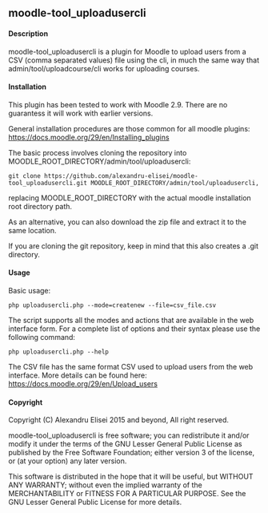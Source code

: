 ## moodle-tool_uploadusercli

#### Description
moodle-tool_uploadusercli is a plugin for Moodle to upload users from a CSV
(comma separated values) file using the cli, in much the same way that 
admin/tool/uploadcourse/cli works for uploading courses.

#### Installation
This plugin has been tested to work with Moodle 2.9. There are no guarantess it
will work with earlier versions.

General installation procedures are those common for all moodle plugins:
https://docs.moodle.org/29/en/Installing_plugins

The basic process involves cloning the repository into MOODLE_ROOT_DIRECTORY/admin/tool/uploadusercli:

    git clone https://github.com/alexandru-elisei/moodle-tool_uploadusercli.git MOODLE_ROOT_DIRECTORY/admin/tool/uploadusercli,

replacing MOODLE_ROOT_DIRECTORY with the actual moodle installation root
directory path.

As an alternative, you can also download the zip file and extract it to the same
location.

If you are cloning the git repository, keep in mind that this also creates a
.git directory.

#### Usage
Basic usage:

    php uploadusercli.php --mode=createnew --file=csv_file.csv

The script supports all the modes and actions that are available in the web
interface form. For a complete list of options and their syntax please use 
the following command:

    php uploadusercli.php --help

The CSV file has the same format CSV used to upload users from the web 
interface. More details can be found here: https://docs.moodle.org/29/en/Upload_users

#### Copyright
Copyright (C) Alexandru Elisei 2015 and beyond, All right reserved.

moodle-tool_uploadusercli is free software; you can redistribute it and/or
modify it under the terms of the GNU Lesser General Public License as published
by the Free Software Foundation; either version 3 of the license, or (at your
option) any later version.

This software is distributed in the hope that it will be useful, but WITHOUT
ANY WARRANTY; without even the implied warranty of the MERCHANTABILITY or
FITNESS FOR A PARTICULAR PURPOSE. See the GNU Lesser General Public License for
more details.
